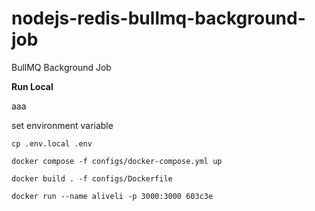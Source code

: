 # nodejs-redis-bullmq-background-job
BullMQ Background Job 

**Run Local**

aaa

set environment variable 
```shell
cp .env.local .env
```

```shell
docker compose -f configs/docker-compose.yml up
```

```shell
docker build . -f configs/Dockerfile 
```
```shell
docker run --name aliveli -p 3000:3000 603c3e
```
